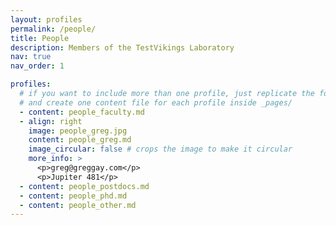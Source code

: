 ```yaml
---
layout: profiles
permalink: /people/
title: People
description: Members of the TestVikings Laboratory
nav: true
nav_order: 1

profiles:
  # if you want to include more than one profile, just replicate the following block
  # and create one content file for each profile inside _pages/
  - content: people_faculty.md
  - align: right
    image: people_greg.jpg
    content: people_greg.md
    image_circular: false # crops the image to make it circular
    more_info: >
      <p>greg@greggay.com</p>
      <p>Jupiter 481</p>
  - content: people_postdocs.md
  - content: people_phd.md
  - content: people_other.md
---
```

